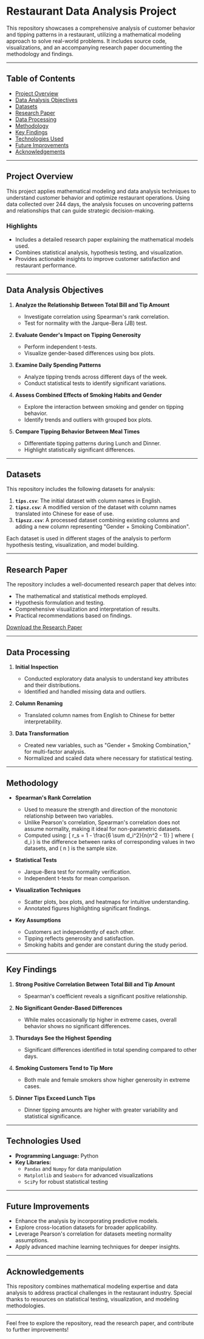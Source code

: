 # Restaurant Data Analysis Project

This repository showcases a comprehensive analysis of customer behavior and tipping patterns in a restaurant, utilizing a mathematical modeling approach to solve real-world problems. It includes source code, visualizations, and an accompanying research paper documenting the methodology and findings.

---

## Table of Contents

- [Project Overview](#project-overview)
- [Data Analysis Objectives](#data-analysis-objectives)
- [Datasets](#datasets)
- [Research Paper](#research-paper)
- [Data Processing](#data-processing)
- [Methodology](#methodology)
- [Key Findings](#key-findings)
- [Technologies Used](#technologies-used)
- [Future Improvements](#future-improvements)
- [Acknowledgements](#acknowledgements)

---

## Project Overview

This project applies mathematical modeling and data analysis techniques to understand customer behavior and optimize restaurant operations. Using data collected over 244 days, the analysis focuses on uncovering patterns and relationships that can guide strategic decision-making.

### Highlights
- Includes a detailed research paper explaining the mathematical models used.
- Combines statistical analysis, hypothesis testing, and visualization.
- Provides actionable insights to improve customer satisfaction and restaurant performance.

---

## Data Analysis Objectives

1. **Analyze the Relationship Between Total Bill and Tip Amount**
   - Investigate correlation using Spearman's rank correlation.
   - Test for normality with the Jarque-Bera (JB) test.

2. **Evaluate Gender's Impact on Tipping Generosity**
   - Perform independent t-tests.
   - Visualize gender-based differences using box plots.

3. **Examine Daily Spending Patterns**
   - Analyze tipping trends across different days of the week.
   - Conduct statistical tests to identify significant variations.

4. **Assess Combined Effects of Smoking Habits and Gender**
   - Explore the interaction between smoking and gender on tipping behavior.
   - Identify trends and outliers with grouped box plots.

5. **Compare Tipping Behavior Between Meal Times**
   - Differentiate tipping patterns during Lunch and Dinner.
   - Highlight statistically significant differences.

---

## Datasets

This repository includes the following datasets for analysis:

1. **`tips.csv`**: The initial dataset with column names in English.
2. **`tipsz.csv`**: A modified version of the dataset with column names translated into Chinese for ease of use.
3. **`tipszz.csv`**: A processed dataset combining existing columns and adding a new column representing "Gender + Smoking Combination".

Each dataset is used in different stages of the analysis to perform hypothesis testing, visualization, and model building.

---

## Research Paper

The repository includes a well-documented research paper that delves into:
- The mathematical and statistical methods employed.
- Hypothesis formulation and testing.
- Comprehensive visualization and interpretation of results.
- Practical recommendations based on findings.

[Download the Research Paper](sandbox:/mnt/data/基于假设检验的餐馆数据相关分析.docx)

---

## Data Processing

1. **Initial Inspection**
   - Conducted exploratory data analysis to understand key attributes and their distributions.
   - Identified and handled missing data and outliers.

2. **Column Renaming**
   - Translated column names from English to Chinese for better interpretability.

3. **Data Transformation**
   - Created new variables, such as "Gender + Smoking Combination," for multi-factor analysis.
   - Normalized and scaled data where necessary for statistical testing.

---

## Methodology

- **Spearman's Rank Correlation**
  - Used to measure the strength and direction of the monotonic relationship between two variables.
  - Unlike Pearson's correlation, Spearman's correlation does not assume normality, making it ideal for non-parametric datasets.
  - Computed using:
    \[
    r_s = 1 - \frac{6 \sum d_i^2}{n(n^2 - 1)}
    \]
    where \( d_i \) is the difference between ranks of corresponding values in two datasets, and \( n \) is the sample size.

- **Statistical Tests**
  - Jarque-Bera test for normality verification.
  - Independent t-tests for mean comparison.

- **Visualization Techniques**
  - Scatter plots, box plots, and heatmaps for intuitive understanding.
  - Annotated figures highlighting significant findings.

- **Key Assumptions**
  - Customers act independently of each other.
  - Tipping reflects generosity and satisfaction.
  - Smoking habits and gender are constant during the study period.

---

## Key Findings

1. **Strong Positive Correlation Between Total Bill and Tip Amount**
   - Spearman's coefficient reveals a significant positive relationship.

2. **No Significant Gender-Based Differences**
   - While males occasionally tip higher in extreme cases, overall behavior shows no significant differences.

3. **Thursdays See the Highest Spending**
   - Significant differences identified in total spending compared to other days.

4. **Smoking Customers Tend to Tip More**
   - Both male and female smokers show higher generosity in extreme cases.

5. **Dinner Tips Exceed Lunch Tips**
   - Dinner tipping amounts are higher with greater variability and statistical significance.

---

## Technologies Used

- **Programming Language:** Python
- **Key Libraries:**
  - `Pandas` and `Numpy` for data manipulation
  - `Matplotlib` and `Seaborn` for advanced visualizations
  - `SciPy` for robust statistical testing

---

## Future Improvements

- Enhance the analysis by incorporating predictive models.
- Explore cross-location datasets for broader applicability.
- Leverage Pearson's correlation for datasets meeting normality assumptions.
- Apply advanced machine learning techniques for deeper insights.

---

## Acknowledgements

This repository combines mathematical modeling expertise and data analysis to address practical challenges in the restaurant industry. Special thanks to resources on statistical testing, visualization, and modeling methodologies.

---

Feel free to explore the repository, read the research paper, and contribute to further improvements!
